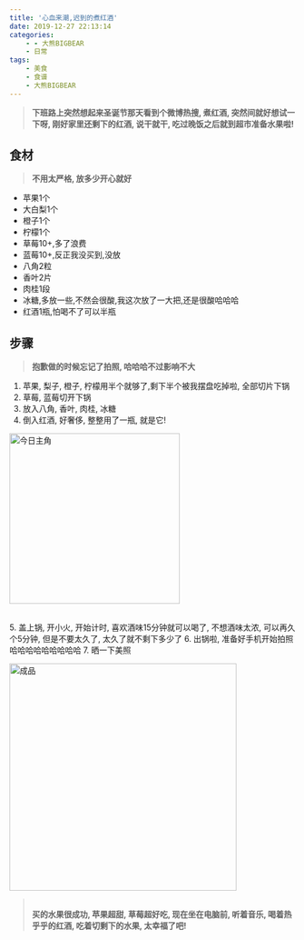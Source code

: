 ```yaml
---
title: '心血来潮,迟到的煮红酒'
date: 2019-12-27 22:13:14
categories:
	- - 大熊BIGBEAR
    - 日常
tags:
	- 美食
	- 食谱
	- 大熊BIGBEAR
---
```


<!-- <meta name="referrer" content="no-referrer" /> -->

>__下班路上突然想起来圣诞节那天看到个微博热搜, 煮红酒, 突然间就好想试一下呀, 刚好家里还剩下的红酒, 说干就干, 吃过晚饭之后就到超市准备水果啦!__

## 食材
>__不用太严格, 放多少开心就好__
* 苹果1个
* 大白梨1个
* 橙子1个
* 柠檬1个
* 草莓10+,多了浪费
* 蓝莓10+,反正我没买到,没放
* 八角2粒
* 香叶2片
* 肉桂1段
* 冰糖,多放一些,不然会很酸,我这次放了一大把,还是很酸哈哈哈
* 红酒1瓶,怕喝不了可以半瓶

## 步骤
>__抱歉做的时候忘记了拍照, 哈哈哈不过影响不大__
1. 苹果, 梨子, 橙子, 柠檬用半个就够了,剩下半个被我摆盘吃掉啦, 全部切片下锅
2. 草莓, 蓝莓切开下锅
3. 放入八角, 香叶, 肉桂, 冰糖
4. 倒入红酒, 好奢侈, 整整用了一瓶, 就是它!

<img src="https://user-images.githubusercontent.com/33248133/71521004-dbee0b80-28f9-11ea-9ae4-68df5a8b5d70.jpg" width = "300" alt="今日主角" align=center>		


<br>5. 盖上锅, 开小火, 开始计时, 喜欢酒味15分钟就可以喝了, 不想酒味太浓, 可以再久个5分钟, 但是不要太久了, 太久了就不剩下多少了
6. 出锅啦, 准备好手机开始拍照哈哈哈哈哈哈哈哈哈
7. 晒一下美照

<img src="https://user-images.githubusercontent.com/33248133/71521306-21f79f00-28fb-11ea-920a-1f94d966c83d.jpg" width = "400" alt="成品" align=center>

></br>__买的水果很成功, 苹果超甜, 草莓超好吃, 现在坐在电脑前, 听着音乐, 喝着热乎乎的红酒, 吃着切剩下的水果, 太幸福了吧!__